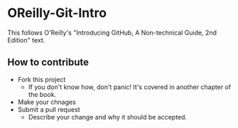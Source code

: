 # OReilly-Git-Intro
This follows O'Reilly's "Introducing GitHub, A Non-technical Guide, 2nd Edition" text.

## How to contribute
- Fork this project
  - If you don't know how, don't panic! It's covered in another chapter of the book.
- Make your chnages
- Submit a pull request
  - Describe your change and why it should be accepted.
